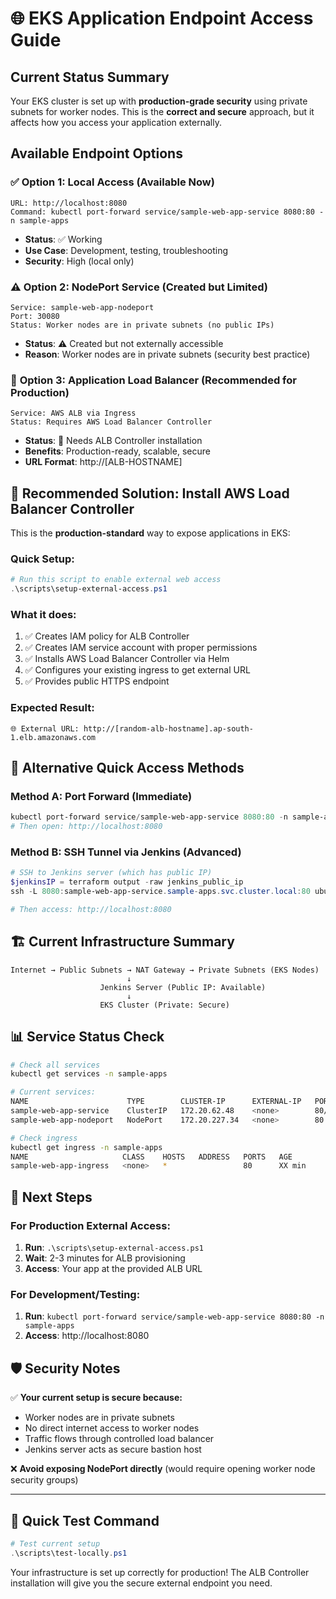 # 🌐 EKS Application Endpoint Access Guide

## Current Status Summary

Your EKS cluster is set up with **production-grade security** using private subnets for worker nodes. This is the **correct and secure** approach, but it affects how you access your application externally.

## Available Endpoint Options

### ✅ **Option 1: Local Access (Available Now)**
```
URL: http://localhost:8080
Command: kubectl port-forward service/sample-web-app-service 8080:80 -n sample-apps
```
- **Status**: ✅ Working
- **Use Case**: Development, testing, troubleshooting
- **Security**: High (local only)

### ⚠️ **Option 2: NodePort Service (Created but Limited)**
```
Service: sample-web-app-nodeport
Port: 30080
Status: Worker nodes are in private subnets (no public IPs)
```
- **Status**: ⚠️ Created but not externally accessible
- **Reason**: Worker nodes are in private subnets (security best practice)

### 🚧 **Option 3: Application Load Balancer (Recommended for Production)**
```
Service: AWS ALB via Ingress
Status: Requires AWS Load Balancer Controller
```
- **Status**: 🚧 Needs ALB Controller installation
- **Benefits**: Production-ready, scalable, secure
- **URL Format**: http://[ALB-HOSTNAME]

## 🎯 Recommended Solution: Install AWS Load Balancer Controller

This is the **production-standard** way to expose applications in EKS:

### Quick Setup:
```powershell
# Run this script to enable external web access
.\scripts\setup-external-access.ps1
```

### What it does:
1. ✅ Creates IAM policy for ALB Controller
2. ✅ Creates IAM service account with proper permissions  
3. ✅ Installs AWS Load Balancer Controller via Helm
4. ✅ Configures your existing ingress to get external URL
5. ✅ Provides public HTTPS endpoint

### Expected Result:
```
🌐 External URL: http://[random-alb-hostname].ap-south-1.elb.amazonaws.com
```

## 🔄 Alternative Quick Access Methods

### Method A: Port Forward (Immediate)
```powershell
kubectl port-forward service/sample-web-app-service 8080:80 -n sample-apps
# Then open: http://localhost:8080
```

### Method B: SSH Tunnel via Jenkins (Advanced)
```powershell
# SSH to Jenkins server (which has public IP)
$jenkinsIP = terraform output -raw jenkins_public_ip
ssh -L 8080:sample-web-app-service.sample-apps.svc.cluster.local:80 ubuntu@$jenkinsIP

# Then access: http://localhost:8080
```

## 🏗️ Current Infrastructure Summary

```
Internet → Public Subnets → NAT Gateway → Private Subnets (EKS Nodes)
                          ↓
                    Jenkins Server (Public IP: Available)
                          ↓
                    EKS Cluster (Private: Secure)
```

## 📊 Service Status Check

```bash
# Check all services
kubectl get services -n sample-apps

# Current services:
NAME                      TYPE        CLUSTER-IP      EXTERNAL-IP   PORT(S)
sample-web-app-service    ClusterIP   172.20.62.48    <none>        80/TCP
sample-web-app-nodeport   NodePort    172.20.227.34   <none>        80:30080/TCP

# Check ingress
kubectl get ingress -n sample-apps
NAME                     CLASS    HOSTS   ADDRESS   PORTS   AGE
sample-web-app-ingress   <none>   *                 80      XX min
```

## 🎯 Next Steps

### For Production External Access:
1. **Run**: `.\scripts\setup-external-access.ps1`
2. **Wait**: 2-3 minutes for ALB provisioning
3. **Access**: Your app at the provided ALB URL

### For Development/Testing:
1. **Run**: `kubectl port-forward service/sample-web-app-service 8080:80 -n sample-apps`
2. **Access**: http://localhost:8080

## 🛡️ Security Notes

✅ **Your current setup is secure because:**
- Worker nodes are in private subnets
- No direct internet access to worker nodes  
- Traffic flows through controlled load balancer
- Jenkins server acts as secure bastion host

❌ **Avoid exposing NodePort directly** (would require opening worker node security groups)

---

## 🚀 Quick Test Command

```powershell
# Test current setup
.\scripts\test-locally.ps1
```

Your infrastructure is set up correctly for production! The ALB Controller installation will give you the secure external endpoint you need.

